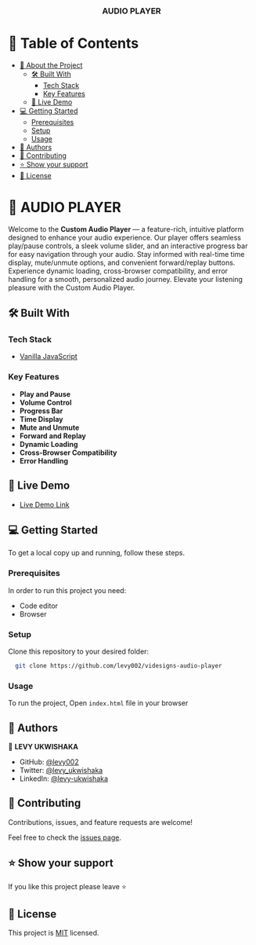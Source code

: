<div align="center">


  <h3>AUDIO PLAYER</h3>

</div>

<!-- TABLE OF CONTENTS -->

# 📗 Table of Contents

- [📖 About the Project](#about-project)
  - [🛠 Built With](#built-with)
    - [Tech Stack](#tech-stack)
    - [Key Features](#key-features)
  - [🚀 Live Demo](#live-demo)
- [💻 Getting Started](#getting-started)
  - [Prerequisites](#prerequisites)
  - [Setup](#setup)
  - [Usage](#usage)
- [👥 Authors](#authors)
- [🤝 Contributing](#contributing)
- [⭐️ Show your support](#support)
- [📝 License](#license)

<!-- PROJECT DESCRIPTION -->

# 📖 AUDIO PLAYER <a name="about-project"></a>

Welcome to the **Custom Audio Player** — a feature-rich, intuitive platform designed to enhance your audio experience. Our player offers seamless play/pause controls, a sleek volume slider, and an interactive progress bar for easy navigation through your audio. Stay informed with real-time time display, mute/unmute options, and convenient forward/replay buttons. Experience dynamic loading, cross-browser compatibility, and error handling for a smooth, personalized audio journey. Elevate your listening pleasure with the Custom Audio Player.


## 🛠 Built With <a name="built-with"></a>

### Tech Stack <a name="tech-stack"></a>

  <ul>
    <li><a href="https://developer.mozilla.org/en-US/docs/Web/JavaScript">Vanilla JavaScript</a></li>
  </ul>

<!-- Features -->

### Key Features <a name="key-features"></a>

- **Play and Pause**
- **Volume Control**
- **Progress Bar**
- **Time Display**
- **Mute and Unmute**
- **Forward and Replay**
- **Dynamic Loading**
- **Cross-Browser Compatibility**
- **Error Handling**


<!-- LIVE DEMO -->

## 🚀 Live Demo <a name="live-demo"></a>

- [Live Demo Link](https://videsigns-audio-player.vercel.app/)

<!-- GETTING STARTED -->

## 💻 Getting Started <a name="getting-started"></a>

To get a local copy up and running, follow these steps.

### Prerequisites

In order to run this project you need:
 
 - Code editor
 - Browser

### Setup

Clone this repository to your desired folder:

```sh
  git clone https://github.com/levy002/videsigns-audio-player
```

### Usage

To run the project, Open `index.html` file in your browser


<!-- AUTHORS -->

## 👥 Authors <a name="authors"></a>

👤 **LEVY UKWISHAKA**

- GitHub: [@levy002](https://github.com/levy002)
- Twitter: [@levy_ukwishaka](https://twitter.com/levy_ukwishaka)
- LinkedIn: [@levy-ukwishaka](https://www.linkedin.com/in/levy-ukwishaka/)

<!-- CONTRIBUTING -->

## 🤝 Contributing <a name="contributing"></a>

Contributions, issues, and feature requests are welcome!

Feel free to check the [issues page](../../issues/).

<!-- SUPPORT -->

## ⭐️ Show your support <a name="support"></a>

If you like this project please leave ⭐️ 

<!-- LICENSE -->

## 📝 License <a name="license"></a>

This project is [MIT](./LICENSE) licensed.

